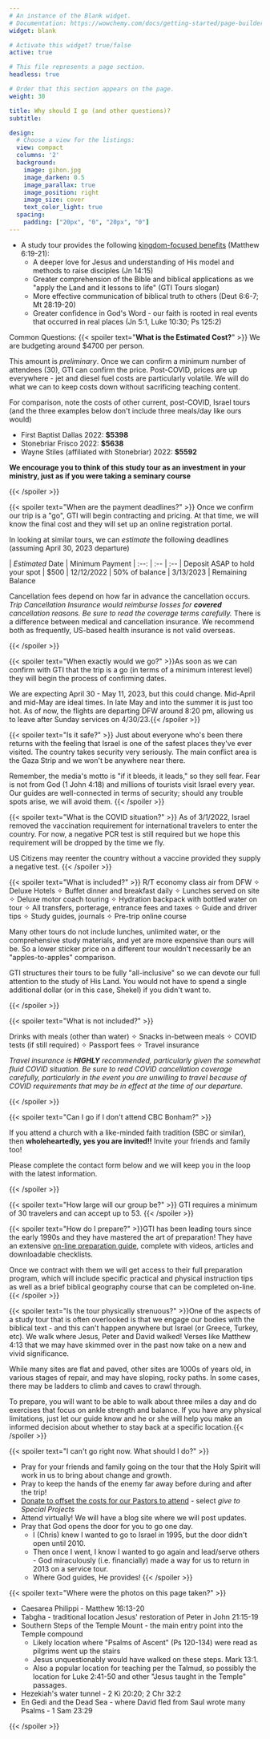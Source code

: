 ```yaml
---
# An instance of the Blank widget.
# Documentation: https://wowchemy.com/docs/getting-started/page-builder/
widget: blank

# Activate this widget? true/false
active: true

# This file represents a page section.
headless: true

# Order that this section appears on the page.
weight: 30

title: Why should I go (and other questions)?
subtitle:

design:
  # Choose a view for the listings:
  view: compact
  columns: '2'
  background:
    image: gihon.jpg
    image_darken: 0.5
    image_parallax: true
    image_position: right
    image_size: cover
    text_color_light: true
  spacing:
    padding: ["20px", "0", "20px", "0"]
---
```




* A study tour provides the following <u>kingdom-focused benefits</u> (Matthew 6:19-21):
  * A deeper love for Jesus and understanding of His model and methods to raise disciples (Jn 14:15)
  * Greater comprehension of the Bible and biblical applications as we "apply the Land and it lessons to life" (GTI Tours slogan)
  * More effective communication of biblical truth to others (Deut 6:6-7; Mt 28:19-20)
  * Greater confidence in God's Word - our faith is rooted in real events that occurred in real places (Jn 5:1, Luke 10:30; Ps 125:2)


    
Common Questions:
{{< spoiler text="**What is the Estimated Cost?**" >}}
We are budgeting around $4700 per person.

This amount is _preliminary_.  Once we can confirm a minimum number of attendees (30), GTI can confirm the price.
Post-COVID, prices are up everywhere - jet and diesel fuel costs are particularly volatile. We will do what we can to keep costs down without sacrificing teaching content.

For comparison, note the costs of other current, post-COVID, Israel tours (and the three examples below don't include three meals/day like ours would)

* First Baptist Dallas 2022: **$5398**
* Stonebriar Frisco 2022: **$5638**
* Wayne Stiles (affiliated with Stonebriar) 2022: **$5592**

**We encourage you to think of this study tour as an investment in your ministry, just as if you were taking a seminary course**

{{< /spoiler >}}

{{< spoiler text="When are the payment deadlines?" >}}
Once we confirm our trip is a "go", GTI will begin contracting and pricing.  At that time, we will know the final cost and they will set up an online registration portal.

In looking at similar tours, we can _estimate_ the following deadlines (assuming April 30, 2023 departure)

| *Estimated* Date | Minimum Payment 
| :--: | :-- | :--
| Deposit ASAP to hold your spot | $500 
| 12/12/2022 | 50% of balance
| 3/13/2023 | Remaining Balance 


Cancellation fees depend on how far in advance the cancellation occurs. _Trip Cancellation Insurance would reimburse losses for **covered** cancellation reasons. Be sure to read the coverage terms carefully._  There is a difference between medical and cancellation insurance. We recommend both as frequently, US-based health insurance is not valid overseas.

{{< /spoiler >}}

{{< spoiler text="When exactly would we go?" >}}As soon as we can confirm with GTI that the trip is a go (in terms of a minimum interest level) they will begin the process of confirming dates. 

We are expecting April 30 - May 11, 2023, but this could change.  Mid-April and mid-May are ideal times.  In late May and into the summer it is just too hot.  As of now, the flights are departing DFW around 8:20 pm, allowing us to leave after Sunday services on 4/30/23.{{< /spoiler >}}

{{< spoiler text="Is it safe?" >}} Just about everyone who's been there returns with the feeling that Israel is one of the safest places they've ever visited.  The country takes security very seriously.  The main conflict area is the Gaza Strip and we won't be anywhere near there. 

Remember, the media's motto is "if it bleeds, it leads," so they sell fear.  Fear is not from God (1 John 4:18) and millions of tourists visit Israel every year. Our guides are well-connected in terms of security; should any trouble spots arise, we will avoid them. 
{{< /spoiler >}}

{{< spoiler text="What is the COVID situation?" >}} 
As of 3/1/2022, Israel removed the vaccination requirement for international travelers to enter the country.  For now, a negative PCR test is still required but we hope this requirement will be dropped by the time we fly.

US Citizens may reenter the country without a vaccine provided they supply a negative test. 
{{< /spoiler >}}


{{< spoiler text="What is included?" >}}
R/T economy class air from DFW ✧ Deluxe Hotels ✧ Buffet dinner and breakfast daily ✧ Lunches served on site ✧ Deluxe motor coach touring ✧ Hydration backpack with bottled water on tour ✧ All transfers, porterage, entrance fees and taxes ✧ Guide and driver tips ✧ Study guides, journals ✧ Pre-trip online course

Many other tours do not include lunches, unlimited water, or the comprehensive study materials, and yet are more expensive than ours will be.  So a lower sticker price on a different tour wouldn't necessarily be an "apples-to-apples" comparison. 

GTI structures their tours to be fully "all-inclusive" so we can devote our full attention to the study of His Land.  You would not have to spend a single additional dollar (or in this case, Shekel) if you didn't want to.

{{< /spoiler >}}

{{< spoiler text="What is not included?" >}}

Drinks with meals (other than water) ✧ Snacks in-between meals ✧ COVID tests (if still required) ✧ Passport fees ✧ Travel insurance 

_Travel insurance is **HIGHLY** recommended, particularly given the somewhat fluid COVID situation. Be sure to read COVID cancellation coverage carefully, particularly in the event you are unwilling to travel because of COVID requirements that may be in effect at the time of our departure._

{{< /spoiler >}}



{{< spoiler text="Can I go if I don't attend CBC Bonham?" >}}

If you attend a church with a like-minded faith tradition (SBC or similar), then **wholeheartedly, yes you are invited!!** Invite your friends and family too!

Please complete the contact form below and we will keep you in the loop with the latest information.

{{< /spoiler >}}

{{< spoiler text="How large will our group be?" >}}
GTI requires a minimum of 30 travelers and can accept up to 53.
{{< /spoiler >}}



{{< spoiler text="How do I prepare?" >}}GTI has been leading tours since the early 1990s and they have mastered the art of preparation! They have an extensive [on-line preparation guide](https://gtitours.org/study-tour-preparation-guide), complete with videos, articles and downloadable checklists.

Once we contract with them we will get access to their full preparation program, which will include specific practical and physical instruction tips as well as a brief biblical geography course that can be completed on-line.
{{< /spoiler >}}

{{< spoiler text="Is the tour physically strenuous?" >}}One of the aspects of a study tour that is often overlooked is that we engage our bodies with the biblical text - and this can't happen anywhere but Israel (or Greece, Turkey, etc).  We walk where Jesus, Peter and David walked! Verses like Matthew 4:13 that we may have skimmed over in the past now take on a new and vivid significance.

While many sites are flat and paved, other sites are 1000s of years old, in various stages of repair, and may have sloping, rocky paths. In some cases, there may be ladders to climb and caves to crawl through. 

To prepare, you will want to be able to walk about three miles a day and do exercises that focus on ankle strength and balance. If you have any physical limitations, just let our guide know and he or she will help you make an informed decision about whether to stay back at a specific location.{{< /spoiler >}}

{{< spoiler text="I can't go right now.  What should I do?" >}}


* Pray for your friends and family going on the tour that the Holy Spirit will work in us to bring about change and growth.  
* Pray to keep the hands of the enemy far away before during and after the trip! 
* [Donate to offset the costs for our Pastors to attend](https://cbcbonham.breezechms.com/give/online) - select _give to Special Projects_
* Attend virtually! We will have a blog site where we will post updates.  
* Pray that God opens the door for you to go one day.  
  * I (Chris) knew I wanted to go to Israel in 1995, but the door didn't open until 2010.
  * Then once I went, I know I wanted to go again and lead/serve others - God miraculously (i.e. financially) made a way for us to return in 2013 on a service tour.
  * Where God guides, He provides! {{< /spoiler >}}
  
{{< spoiler text="Where were the photos on this page taken?" >}}

* Caesarea Philippi - Matthew 16:13-20
* Tabgha - traditional location Jesus' restoration of Peter in John 21:15-19
* Southern Steps of the Temple Mount - the main entry point into the Temple compound
  *    Likely location where "Psalms of Ascent" (Ps 120-134) were read as pilgrims went up the stairs
  *    Jesus unquestionably would have walked on these steps.  Mark 13:1.  
  *    Also a popular location for teaching per the Talmud, so possibly the location for Luke 2:41-50 and other "Jesus taught in the Temple" passages.
* Hezekiah's water tunnel - 2 Ki 20:20; 2 Chr 32:2
* En Gedi and the Dead Sea - where David fled from Saul wrote many Psalms - 1 Sam 23:29

{{< /spoiler >}}

  
<script type="text/javascript">
  window.ESV_CROSSREF_OPTIONS = {
    body_background_color: 'D7E5F0',
    header_font_size: 10,
    body_font_size: 14,
    footer_font_size: 8,
    header_font_family: 'Arial',
    body_font_family: 'Times'
  };
</script>
<script src="https://static.esvmedia.org/crossref/crossref.min.js" type="text/javascript"></script> 